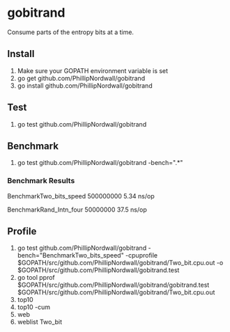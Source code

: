 gobitrand
=========

Consume parts of the entropy bits at a time.

## Install
1. Make sure your GOPATH environment variable is set
2. go get github.com/PhillipNordwall/gobitrand
3. go install github.com/PhillipNordwall/gobitrand

## Test
1. go test github.com/PhillipNordwall/gobitrand

## Benchmark
1. go test github.com/PhillipNordwall/gobitrand -bench=".*"

### Benchmark Results
BenchmarkTwo_bits_speed 500000000                5.34 ns/op

BenchmarkRand_Intn_four 50000000                37.5 ns/op

## Profile
1. go test github.com/PhillipNordwall/gobitrand -bench="BenchmarkTwo_bits_speed" -cpuprofile $GOPATH/src/github.com/PhillipNordwall/gobitrand/Two_bit.cpu.out -o $GOPATH/src/github.com/PhillipNordwall/gobitrand.test
2. go tool pprof $GOPATH/src/github.com/PhillipNordwall/gobitrand/gobitrand.test $GOPATH/src/github.com/PhillipNordwall/gobitrand/Two_bit.cpu.out
3. top10
4. top10 -cum
5. web
6. weblist Two_bit
